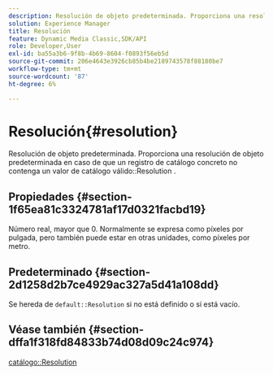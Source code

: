 ```yaml
---
description: Resolución de objeto predeterminada. Proporciona una resolución de objeto predeterminada en caso de que un registro de catálogo concreto no contenga un valor de resolución de catálogo válido.
solution: Experience Manager
title: Resolución
feature: Dynamic Media Classic,SDK/API
role: Developer,User
exl-id: ba55a3b6-9f8b-4b69-8604-f0893f56eb5d
source-git-commit: 206e4643e3926cb85b4be2189743578f88180be7
workflow-type: tm+mt
source-wordcount: '87'
ht-degree: 6%

---
```


# Resolución{#resolution}

Resolución de objeto predeterminada. Proporciona una resolución de objeto predeterminada en caso de que un registro de catálogo concreto no contenga un valor de catálogo válido::Resolution .

## Propiedades {#section-1f65ea81c3324781af17d0321facbd19}

Número real, mayor que 0. Normalmente se expresa como píxeles por pulgada, pero también puede estar en otras unidades, como píxeles por metro.

## Predeterminado {#section-2d1258d2b7ce4929ac327a5d41a108dd}

Se hereda de `default::Resolution` si no está definido o si está vacío.

## Véase también {#section-dffa1f318fd84833b74d08d09c24c974}

[catálogo::Resolution](../../../../../is-api/image-catalog/image-serving-api-ref/c-image-catalog-reference/c-image-svg-data-reference/c-image-data-reference/r-resolution-cat.md#reference-de489f5f36b64bd0831749546f8728e1)
